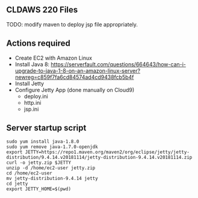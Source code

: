 ## CLDAWS 220 Files

TODO: modify maven to deploy jsp file appropriately.

[dns]:8080/app/?url=http://www.textfiles.com/etext/FICTION/warpeace.txt&count=20

## Actions required

- Create EC2 with Amazon Linux
- Install Java 8: https://serverfault.com/questions/664643/how-can-i-upgrade-to-java-1-8-on-an-amazon-linux-server?newreg=c859f7fa6cd84574ad4cd9438fcb5b4f
- Install Jetty
- Configure Jetty App (done manually on Cloud9)
  - deploy.ini
  - http.ini
  - jsp.ini
  
## Server startup script

```
sudo yum install java-1.8.0
sudo yum remove java-1.7.0-openjdk
export JETTY=https://repo1.maven.org/maven2/org/eclipse/jetty/jetty-distribution/9.4.14.v20181114/jetty-distribution-9.4.14.v20181114.zip
curl -o jetty.zip $JETTY
unzip -d /home/ec2-user jetty.zip
cd /home/ec2-user
mv jetty-distribution-9.4.14 jetty
cd jetty
export JETTY_HOME=$(pwd)
```
